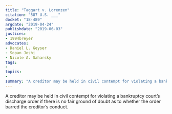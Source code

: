 ```yaml
---
title: "Taggart v. Lorenzen"
citation: "587 U.S. ___"
docket: "18-489"
argdate: "2019-04-24"
publishdate: "2019-06-03"
justices:
- 1994breyer
advocates:
- Daniel L. Geyser
- Sopan Joshi
- Nicole A. Saharsky
tags:
- 
topics:
- 
summary: "A creditor may be held in civil contempt for violating a bankruptcy court’s discharge order if there is no fair ground of doubt as to whether the order barred the creditor’s conduct."
---
```

A creditor may be held in civil contempt for violating a bankruptcy court’s discharge order if there is no fair ground of doubt as to whether the order barred the creditor’s conduct.
